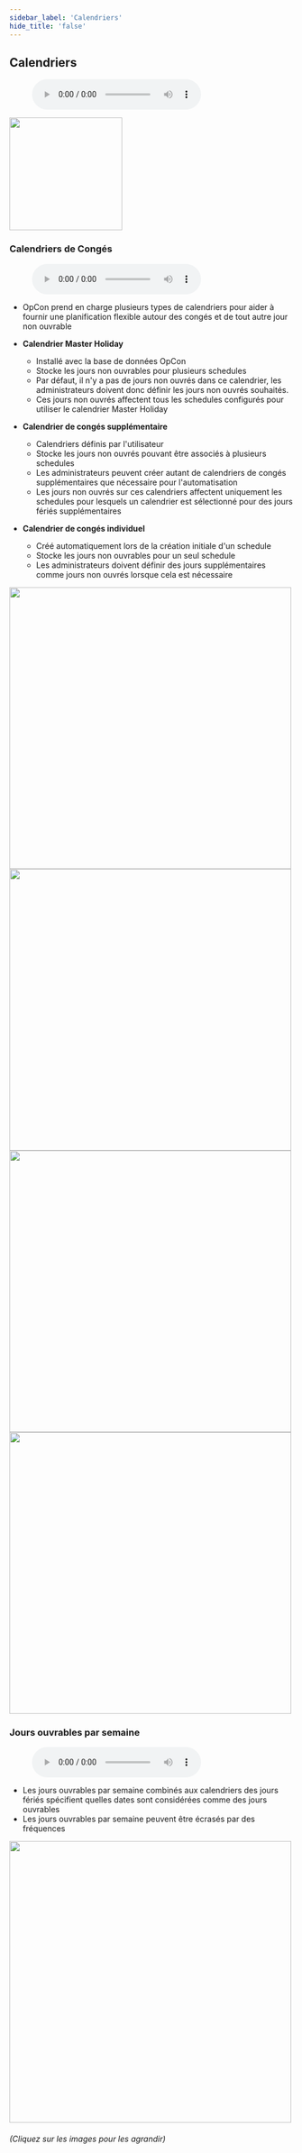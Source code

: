 ```yaml
---
sidebar_label: 'Calendriers'
hide_title: 'false'
---
```


## Calendriers

<figure>
    <audio
        controls
        src="audiobasic/Calendars.mp3">
            Your browser does not support the
            <code>audio</code> element.
    </audio>
</figure>

<a href="imgbasic/225.png" target="_blank"><img src="imgbasic/225.png" width="200"></img></a>

### Calendriers de Congés

<figure>
    <audio
        controls
        src="audiobasic/HolidayCalendars.mp3">
            Your browser does not support the
            <code>audio</code> element.
    </audio>
</figure>

* OpCon prend en charge plusieurs types de calendriers pour aider à fournir une planification flexible autour des congés et de tout autre jour non ouvrable

* **Calendrier Master Holiday**
  * Installé avec la base de données OpCon
  * Stocke les jours non ouvrables pour plusieurs schedules
  * Par défaut, il n'y a pas de jours non ouvrés dans ce calendrier, les administrateurs doivent donc définir les jours non ouvrés souhaités.
  * Ces jours non ouvrés affectent tous les schedules configurés pour utiliser le calendrier Master Holiday
* **Calendrier de congés supplémentaire**
  * Calendriers définis par l'utilisateur
  * Stocke les jours non ouvrés pouvant être associés à plusieurs schedules
  * Les administrateurs peuvent créer autant de calendriers de congés supplémentaires que nécessaire pour l'automatisation
  * Les jours non ouvrés sur ces calendriers affectent uniquement les schedules pour lesquels un calendrier est sélectionné pour des jours fériés supplémentaires
* **Calendrier de congés individuel**
  * Créé automatiquement lors de la création initiale d'un schedule
  * Stocke les jours non ouvrables pour un seul schedule
  * Les administrateurs doivent définir des jours supplémentaires comme jours non ouvrés lorsque cela est nécessaire

<a href="imgbasic/226.png" target="_blank"><img src="imgbasic/226.png" width="500"></img></a>  
<a href="imgbasic/227.png" target="_blank"><img src="imgbasic/227.png" width="500"></img></a>  
<a href="imgbasic/228.png" target="_blank"><img src="imgbasic/228.png" width="500"></img></a>  
<a href="imgbasic/229.png" target="_blank"><img src="imgbasic/229.png" width="500"></img></a>  

### Jours ouvrables par semaine

<figure>
    <audio
        controls
        src="audiobasic/WorkdaysPerWeek.mp3">
            Your browser does not support the
            <code>audio</code> element.
    </audio>
</figure>

* Les jours ouvrables par semaine combinés aux calendriers des jours fériés spécifient quelles dates sont considérées comme des jours ouvrables
* Les jours ouvrables par semaine peuvent être écrasés par des fréquences

<a href="imgbasic/230.png" target="_blank"><img src="imgbasic/230.png" width="500"></img></a>

###### (Cliquez sur les images pour les agrandir)